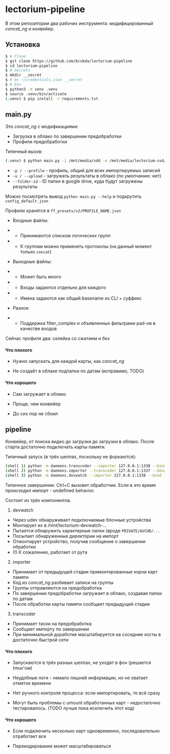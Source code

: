 # lectorium-pipeline

В этом репозитории два рабочих инструмента: модифицированный *concat_ng* и конвейер.

## Установка

```bash
$ # Clone
$ git clone https://github.com/bcskda/lectorium-pipeline
$ cd lectorium-pipeline
$ # Secrets
$ mkdir __secret
$ # mv ~/credentials.json __secret
$ # Env
$ python3 -m venv .venv
$ source .venv/bin/activate
(.venv) $ pip install -r requirements.txt
```

## main.py

Это *concat_ng* c модификациями:
- Загрузка в облако по завершении предобработки
- Профили предобработки

Типичный вызов:

```bash
(.venv) $ python main.py -i /mnt/media/sdd -o /mnt/media/lectorium-ssd/Lectorium -p concat_compress -u --folder-id=XXYYZZ
```

- ```-p / --profile``` - профиль, общий для всех импортируемых записей
- ```-u / --upload``` - загружать результаты в облако (по умолчанию: нет)
- ```--folder-id``` - ID папки в google drive, куда будут загружены результаты

Можно посмотреть вывод ```python main.py --help``` и подкрутить ```config_default.json```

Профили хранятся в ```ff_presets/v2/PROFILE_NAME.json```

- Входные файлы:
- - Принимаются списком логических групп
- - К группам можно применять протоколы (на данный момент только ```concat```)

- Выходные файлы:
- - Может быть много
- - Входы задаются отдельно для каждого
- - Имена задаются как общий basename из CLI + суффикс

- Разное:
- - Поддержка filter_complex и объявленных фильтрами pad-ов в качестве входов

Сейчас профиля два: склейка со сжатием и без

#### Что плохого

- Нужно запускать для каждой карты, как *concat_ng*

- Не создаёт в облаке подпапки по датам (исправимо, TODO)

#### Что хорошего

- Сам загружает в облако

- Проще, чем конвейер

- До сих пор не сбоил

## pipeline

Конвейер, от поиска видео до загрузки до загрузки в облако. После старта достаточно подключать карты памяти.

Типичный запуск (в трёх шеллах, поскольку не форкаются):

```bash
(shell 1) python -m daemons.transcoder --importer 127.0.0.1:1338 --bind 127.0.0.1:1337
(shell 2) python -m daemons.importer --transcoder 127.0.0.1:1337 --devwatch 127.0.0.1:1339 --bind 127.0.0.1:1338
(shell 3) python -m daemons.devwatch --importer 127.0.0.1:1338 --bind 127.0.0.1:1339
```

Типичное завершение: Ctrl+C вызовет обработчик. Если в это время происходил импорт - undefined behavior.

Состоит из трёх компонентов.

1) devwatch
- Через udev обнаруживает подключаемые блочные устройства
- Монтирует их в /mnt/lectorium-devwatch-...
- Пытается обнаружить характерные папки (вроде ```PRIVATE/AVCHD/...```
- Посылает обнаруженные директории на импорт
- Отмонтирует устройство, получив сообщение о завершении обработки
- (!) К сожалению, работает от рута

2) importer
- Принимает от предыдущей стадии примонтированные корни карт памяти
- Код из *concat_ng* разбивает записи на группы
- Группы отправляются на предобработка
- По завершении предобработки загружает в облако, создавая папки по датам
- После обработки карты памяти сообщает предыдущей стадии

3) transcoder
- Принимает таски на предобработка
- Сообщает импорту по завершении
- При минимальной доработке масштабируется на соседние хосты в достаточно быстрой сети

#### Что плохого

- Запускаются в трёх разных шеллах, не уходят в фон (решается tmux'ом)

- Неудобные логи - немало лишней информации, но не хватает отметок времени

- Нет ручного контроля процесса: если импортировать, то всё сразу

- Могут быть проблемы с umount обработанных карт - недостаточно тестировалось. (TODO лучше пока исключить этот код)

#### Что хорошего

- Если подключить несколько карт одновременно, последовательно отработает все

- Перекодирование может масштабироваться

